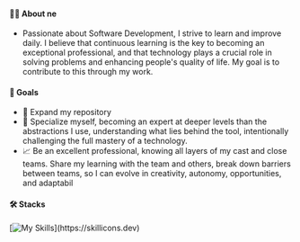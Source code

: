 #### 👩‍💻 About ne

- Passionate about Software Development, I strive to learn and improve daily. I believe that continuous learning is the key to becoming an exceptional professional, and that technology plays a crucial role in solving problems and enhancing people's quality of life. My goal is to contribute to this through my work.

#### 🎯 Goals 

- 📂 Expand my repository
- 🚀 Specialize myself, becoming an expert at deeper levels than the abstractions I use, understanding what lies behind the tool, intentionally challenging the full mastery of a technology.
- 📈 Be an excellent professional, knowing all layers of my cast and close teams. Share my learning with the team and others, break down barriers between teams, so I can evolve in creativity, autonomy, opportunities, and adaptabil

#### 🛠️ Stacks 

[![My Skills]([https://skillicons.dev/icons?i=html,css,bootstrap,sass,javascript,react,typescript,tailwind,nextjs,nodejs,cs,git,postman,mysql,mongodb](https://skillicons.dev/icons?i=html,css,bootstrap,sass,javascript,react,java,spring,python,flask,selenium,anaconda,git,postman,vscode,eclipse,windows,linux,docker,mysql,mongodb,postgresql,elasticsearch,aws,azure,vercel))](https://skillicons.dev)
